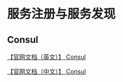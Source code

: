# 服务注册与服务发现

## Consul

[【官网文档（英文）】 Consul](https://developer.hashicorp.com/consul)

[【官网文档（中文）】 Consul](https://kingfree.gitbook.io/consul)